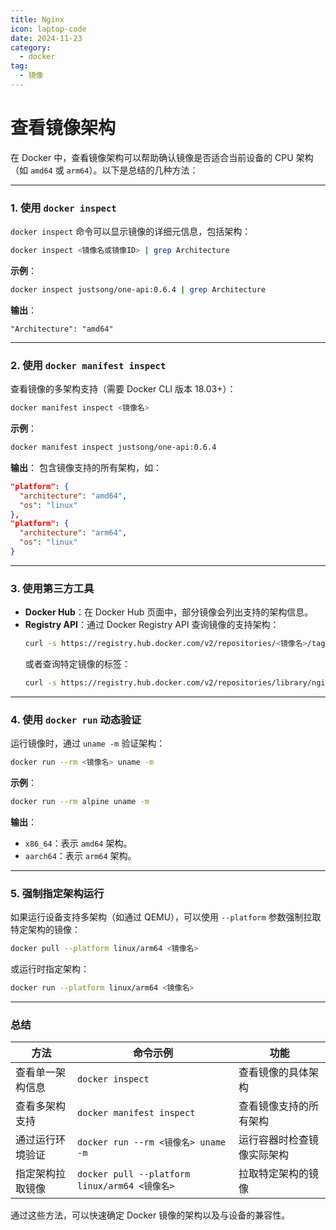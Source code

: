 ```yaml
---
title: Nginx
icon: laptop-code
date: 2024-11-23
category:
  - docker
tag:
  - 镜像
---
```

# 查看镜像架构
在 Docker 中，查看镜像架构可以帮助确认镜像是否适合当前设备的 CPU 架构（如 `amd64` 或 `arm64`）。以下是总结的几种方法：

---

<!-- more -->

### **1. 使用 `docker inspect`**
`docker inspect` 命令可以显示镜像的详细元信息，包括架构：
```bash
docker inspect <镜像名或镜像ID> | grep Architecture
```
**示例**：
```bash
docker inspect justsong/one-api:0.6.4 | grep Architecture
```
**输出**：
```
"Architecture": "amd64"
```

---

### **2. 使用 `docker manifest inspect`**
查看镜像的多架构支持（需要 Docker CLI 版本 18.03+）：
```bash
docker manifest inspect <镜像名>
```
**示例**：
```bash
docker manifest inspect justsong/one-api:0.6.4
```
**输出**：
包含镜像支持的所有架构，如：
```json
"platform": {
  "architecture": "amd64",
  "os": "linux"
},
"platform": {
  "architecture": "arm64",
  "os": "linux"
}
```

---

### **3. 使用第三方工具**
- **Docker Hub**：在 Docker Hub 页面中，部分镜像会列出支持的架构信息。
- **Registry API**：通过 Docker Registry API 查询镜像的支持架构：
  ```bash
  curl -s https://registry.hub.docker.com/v2/repositories/<镜像名>/tags | jq .
  ```
  或者查询特定镜像的标签：
  ```bash
  curl -s https://registry.hub.docker.com/v2/repositories/library/nginx/tags/latest | jq .
  ```

---

### **4. 使用 `docker run` 动态验证**
运行镜像时，通过 `uname -m` 验证架构：
```bash
docker run --rm <镜像名> uname -m
```
**示例**：
```bash
docker run --rm alpine uname -m
```
**输出**：
- `x86_64`：表示 `amd64` 架构。
- `aarch64`：表示 `arm64` 架构。

---

### **5. 强制指定架构运行**
如果运行设备支持多架构（如通过 QEMU），可以使用 `--platform` 参数强制拉取特定架构的镜像：
```bash
docker pull --platform linux/arm64 <镜像名>
```
或运行时指定架构：
```bash
docker run --platform linux/arm64 <镜像名>
```

---

### **总结**
| 方法                     | 命令示例                                      | 功能                                     |
|--------------------------|-----------------------------------------------|------------------------------------------|
| 查看单一架构信息         | `docker inspect`                             | 查看镜像的具体架构                       |
| 查看多架构支持           | `docker manifest inspect`                    | 查看镜像支持的所有架构                   |
| 通过运行环境验证         | `docker run --rm <镜像名> uname -m`          | 运行容器时检查镜像实际架构               |
| 指定架构拉取镜像         | `docker pull --platform linux/arm64 <镜像名>` | 拉取特定架构的镜像                       |

通过这些方法，可以快速确定 Docker 镜像的架构以及与设备的兼容性。